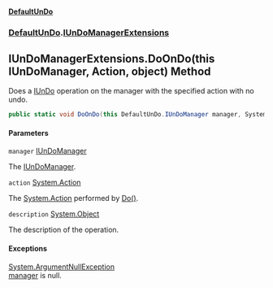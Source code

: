 #### [DefaultUnDo](../../index.md 'index')
### [DefaultUnDo](../../index.md#DefaultUnDo 'DefaultUnDo').[IUnDoManagerExtensions](index.md 'DefaultUnDo\.IUnDoManagerExtensions')

## IUnDoManagerExtensions\.DoOnDo\(this IUnDoManager, Action, object\) Method

Does a [IUnDo](../IUnDo/index.md 'DefaultUnDo\.IUnDo') operation on the manager with the specified action with no undo\.

```csharp
public static void DoOnDo(this DefaultUnDo.IUnDoManager manager, System.Action action, object? description=null);
```
#### Parameters

<a name='DefaultUnDo.IUnDoManagerExtensions.DoOnDo(thisDefaultUnDo.IUnDoManager,System.Action,object).manager'></a>

`manager` [IUnDoManager](../IUnDoManager/index.md 'DefaultUnDo\.IUnDoManager')

The [IUnDoManager](../IUnDoManager/index.md 'DefaultUnDo\.IUnDoManager')\.

<a name='DefaultUnDo.IUnDoManagerExtensions.DoOnDo(thisDefaultUnDo.IUnDoManager,System.Action,object).action'></a>

`action` [System\.Action](https://docs.microsoft.com/en-us/dotnet/api/System.Action 'System\.Action')

The [System\.Action](https://docs.microsoft.com/en-us/dotnet/api/System.Action 'System\.Action') performed by [Do\(\)](../IUnDo/Do().md 'DefaultUnDo\.IUnDo\.Do\(\)')\.

<a name='DefaultUnDo.IUnDoManagerExtensions.DoOnDo(thisDefaultUnDo.IUnDoManager,System.Action,object).description'></a>

`description` [System\.Object](https://docs.microsoft.com/en-us/dotnet/api/System.Object 'System\.Object')

The description of the operation\.

#### Exceptions

[System\.ArgumentNullException](https://docs.microsoft.com/en-us/dotnet/api/System.ArgumentNullException 'System\.ArgumentNullException')  
[manager](DoOnDo(thisIUnDoManager,Action,object).md#DefaultUnDo.IUnDoManagerExtensions.DoOnDo(thisDefaultUnDo.IUnDoManager,System.Action,object).manager 'DefaultUnDo\.IUnDoManagerExtensions\.DoOnDo\(this DefaultUnDo\.IUnDoManager, System\.Action, object\)\.manager') is null\.
